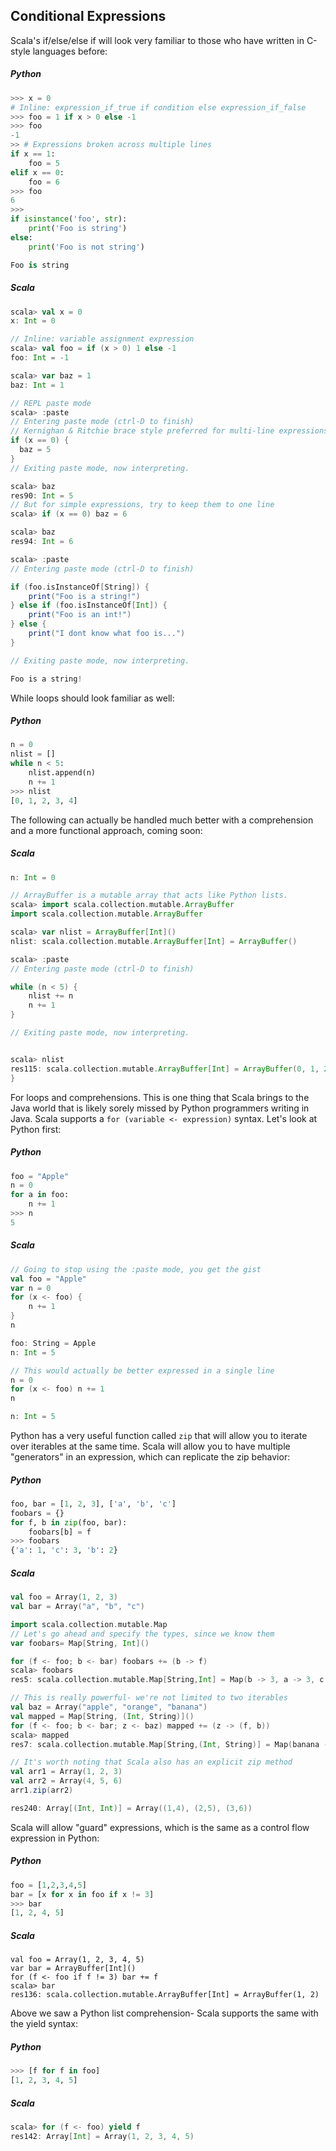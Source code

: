 Conditional Expressions
-----------------------

Scala's if/else/else if will look very familiar to those who have written in C-style languages before:

##### Python
```python
>>> x = 0
# Inline: expression_if_true if condition else expression_if_false
>>> foo = 1 if x > 0 else -1
>>> foo
-1
>> # Expressions broken across multiple lines
if x == 1:
    foo = 5
elif x == 0:
    foo = 6
>>> foo
6
>>>
if isinstance('foo', str):
    print('Foo is string')
else:
    print('Foo is not string')

Foo is string
```

##### Scala
```scala
scala> val x = 0
x: Int = 0

// Inline: variable assignment expression
scala> val foo = if (x > 0) 1 else -1
foo: Int = -1

scala> var baz = 1
baz: Int = 1

// REPL paste mode
scala> :paste
// Entering paste mode (ctrl-D to finish)
// Kernighan & Ritchie brace style preferred for multi-line expressions
if (x == 0) {
  baz = 5
}
// Exiting paste mode, now interpreting.

scala> baz
res90: Int = 5
// But for simple expressions, try to keep them to one line
scala> if (x == 0) baz = 6

scala> baz
res94: Int = 6

scala> :paste
// Entering paste mode (ctrl-D to finish)

if (foo.isInstanceOf[String]) {
    print("Foo is a string!")
} else if (foo.isInstanceOf[Int]) {
    print("Foo is an int!")
} else {
    print("I dont know what foo is...")
}

// Exiting paste mode, now interpreting.

Foo is a string!
```

While loops should look familiar as well:

##### Python
```python
n = 0
nlist = []
while n < 5:
    nlist.append(n)
    n += 1
>>> nlist
[0, 1, 2, 3, 4]
```

The following can actually be handled much better with a comprehension and a more functional approach, coming soon:

##### Scala
```scala
n: Int = 0

// ArrayBuffer is a mutable array that acts like Python lists.
scala> import scala.collection.mutable.ArrayBuffer
import scala.collection.mutable.ArrayBuffer

scala> var nlist = ArrayBuffer[Int]()
nlist: scala.collection.mutable.ArrayBuffer[Int] = ArrayBuffer()

scala> :paste
// Entering paste mode (ctrl-D to finish)

while (n < 5) {
    nlist += n
    n += 1
}

// Exiting paste mode, now interpreting.


scala> nlist
res115: scala.collection.mutable.ArrayBuffer[Int] = ArrayBuffer(0, 1, 2, 3, 4)
}
```

For loops and comprehensions. This is one thing that Scala brings to the Java world that is likely sorely missed by Python programmers writing in Java. Scala supports a `for (variable <- expression)` syntax. Let's look at Python first:

##### Python
```python
foo = "Apple"
n = 0
for a in foo:
    n += 1
>>> n
5
```

##### Scala
```scala
// Going to stop using the :paste mode, you get the gist
val foo = "Apple"
var n = 0
for (x <- foo) {
    n += 1
}
n

foo: String = Apple
n: Int = 5

// This would actually be better expressed in a single line
n = 0
for (x <- foo) n += 1
n

n: Int = 5
```

Python has a very useful function called `zip` that will allow you to iterate over iterables at the same time. Scala will allow you to have multiple "generators" in an expression, which can replicate the zip behavior:

##### Python
```python
foo, bar = [1, 2, 3], ['a', 'b', 'c']
foobars = {}
for f, b in zip(foo, bar):
    foobars[b] = f
>>> foobars
{'a': 1, 'c': 3, 'b': 2}
```

##### Scala
```scala
val foo = Array(1, 2, 3)
val bar = Array("a", "b", "c")

import scala.collection.mutable.Map
// Let's go ahead and specify the types, since we know them
var foobars= Map[String, Int]()

for (f <- foo; b <- bar) foobars += (b -> f)
scala> foobars
res5: scala.collection.mutable.Map[String,Int] = Map(b -> 3, a -> 3, c -> 3)

// This is really powerful- we're not limited to two iterables
val baz = Array("apple", "orange", "banana")
val mapped = Map[String, (Int, String)]()
for (f <- foo; b <- bar; z <- baz) mapped += (z -> (f, b))
scala> mapped
res7: scala.collection.mutable.Map[String,(Int, String)] = Map(banana -> (3,c), orange -> (3,c), apple -> (3,c))

// It's worth noting that Scala also has an explicit zip method
val arr1 = Array(1, 2, 3)
val arr2 = Array(4, 5, 6)
arr1.zip(arr2)

res240: Array[(Int, Int)] = Array((1,4), (2,5), (3,6))
```

Scala will allow "guard" expressions, which is the same as a control flow expression in Python:

##### Python
```python
foo = [1,2,3,4,5]
bar = [x for x in foo if x != 3]
>>> bar
[1, 2, 4, 5]
```

##### Scala
```
val foo = Array(1, 2, 3, 4, 5)
var bar = ArrayBuffer[Int]()
for (f <- foo if f != 3) bar += f
scala> bar
res136: scala.collection.mutable.ArrayBuffer[Int] = ArrayBuffer(1, 2)
```

Above we saw a Python list comprehension- Scala supports the same with the yield syntax:

##### Python
```python
>>> [f for f in foo]
[1, 2, 3, 4, 5]
```

##### Scala
```scala
scala> for (f <- foo) yield f
res142: Array[Int] = Array(1, 2, 3, 4, 5)
```



